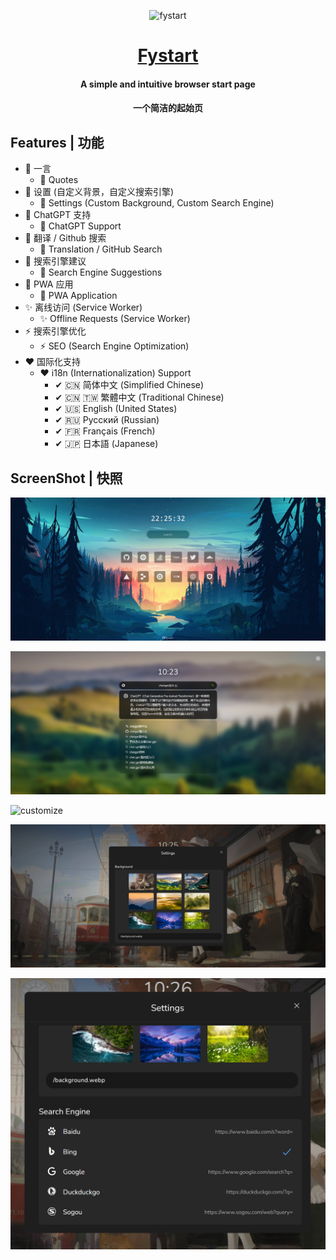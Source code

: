 <div align="center"> 

![fystart](/public/favicon.ico)
# [Fystart](https://fystart.deeptrain.net/)

#### A simple and intuitive browser start page
#### 一个简洁的起始页

</div>


## Features | 功能
- 🍏 一言 
  - 🍏 Quotes
- 🍋 设置 (自定义背景，自定义搜索引擎) 
  - 🍋 Settings (Custom Background, Custom Search Engine)
- 🍎 ChatGPT 支持
  - 🍎 ChatGPT Support 
- 🍉 翻译 / Github 搜索
  - 🍉 Translation / GitHub Search
- 🍐 搜索引擎建议
  - 🍐 Search Engine Suggestions
- 🎃 PWA 应用
  - 🎃 PWA Application
- ✨ 离线访问 (Service Worker)
  - ✨ Offline Requests (Service Worker)
- ⚡ 搜索引擎优化
  - ⚡ SEO (Search Engine Optimization) 
- ❤ 国际化支持
  - ❤ i18n (Internationalization) Support
    - ✔ 🇨🇳 简体中文 (Simplified Chinese)
    - ✔ 🇨🇳 🇹🇼 繁體中文 (Traditional Chinese)
    - ✔ 🇺🇸 English (United States)
    - ✔ 🇷🇺 Русский (Russian)
    - ✔ 🇫🇷 Français (French)
    - ✔ 🇯🇵 日本語 (Japanese)




## ScreenShot | 快照
![main](/screenshot/main.png)

![search](/screenshot/search.png)

![customize](/screenshot/customize.png)

![settings](/screenshot/settings.png)

![engine](/screenshot/engine.png)
